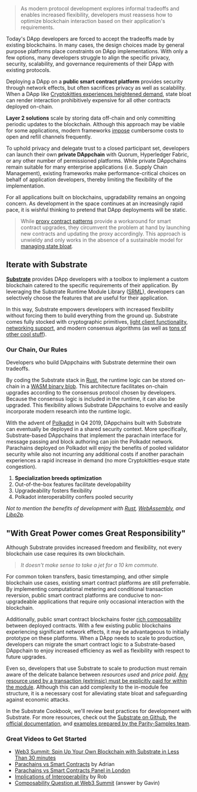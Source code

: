 > As modern protocol development explores informal tradeoffs and enables increased flexibility, developers must reassess how to optimize blockchain interaction based on their application's requirements.

Today's DApp developers are forced to accept the tradeoffs made by existing blockchains. In many cases, the design choices made by general purpose platforms place constraints on DApp implementations. With only a few options, many developers struggle to align the specific privacy, security, scalability, and governance requirements of their DApp with existing protocols.

Deploying a DApp on a **public smart contract platform** provides security through network effects, but often sacrifices privacy as well as scalability. When a DApp like [Cryptokitties experiences heightened demand](https://media.consensys.net/the-inside-story-of-the-cryptokitties-congestion-crisis-499b35d119cc), state bloat can render interaction prohibitively expensive for all other contracts deployed on-chain.

**Layer 2 solutions** scale by storing data off-chain and only committing periodic updates to the blockchain. Although this approach may be viable for some applications, modern frameworks [impose](https://twitter.com/JTremback/status/1097242527424364545) cumbersome costs to open and refill channels frequently.

To uphold privacy and delegate trust to a closed participant set, developers can launch their own **private DAppchain** with Quorum, Hyperledger Fabric, or any other number of permissioned platforms. While private DAppchains remain suitable for many enterprise applications (i.e. Supply Chain Management), existing frameworks make performance-critical choices on behalf of application developers, thereby limiting the flexibility of the implementation. 

For all applications built on blockchains, upgradability remains an ongoing concern. As development in the space continues at an increasingly rapid pace, it is wishful thinking to pretend that DApp deployments will be static.

> While [proxy contract patterns](https://blog.zeppelinos.org/proxy-patterns/) provide a workaround for smart contract upgrades, they circumvent the problem at hand by launching new contracts and updating the proxy accordingly. This approach is unwieldy and only works in the absence of a sustainable model for [managing state bloat](https://www.ethnews.com/to-alleviate-ethereum-state-bloat-developers-consider-charging-rent).  

## Iterate with Substrate

**[Substrate](https://www.parity.io/what-is-substrate/)** provides DApp developers with a toolbox to implement a custom blockchain catered to the specific requirements of their application. By leveraging the Substrate Runtime Module Library ([SRML](https://github.com/paritytech/substrate)), developers can selectively choose the features that are useful for their application. 

In this way, Substrate empowers developers with increased flexibility without forcing them to build everything from the ground up. Substrate comes fully stocked with cryptographic primitives, [light client functionality](https://www.parity.io/what-is-a-light-client/), [networking support](https://www.parity.io/why-libp2p/), and modern consensus algorithms (as well as [tons of other cool stuff](https://www.parity.io/what-is-substrate/)). 

### Our Chain, Our Rules
Developers who build DAppchains with Substrate determine their own tradeoffs.

By coding the Substrate stack in [Rust](https://www.parity.io/why-rust/), the runtime logic can be stored on-chain in a [WASM binary blob](https://medium.com/polkadot-network/wasm-on-the-blockchain-the-lesser-evil-da8d7c6ef6bd). This architecture facilitates on-chain upgrades according to the consensus protocol chosen by developers. Because the consensus logic is included in the runtime, it can also be upgraded. This flexibility allows Substrate DAppchains to evolve and easily incorporate modern research into the runtime logic.

With the advent of [Polkadot](https://medium.com/polkadot-network/polkadot-the-foundation-of-a-new-internet-e8800ec81c7) in Q4 2019, DAppchains built with Substrate can eventually be deployed in a shared security context. More specifically, Substrate-based DAppchains that implement the parachain interface for message passing and block authoring can join the Polkadot network. Parachains deployed on Polkadot will enjoy the benefits of pooled validator security while also not incurring any additional costs if another parachain experiences a rapid increase in demand (no more Cryptokitties-esque state congestion).

1. **Specialization breeds optimization**
2. Out-of-the-box features facilitate developability
3. Upgradeability fosters flexibility
4. Polkadot interoperability confers pooled security

*Not to mention the benefits of development with [Rust](https://medium.com/paritytech/why-rust-846fd3320d3f), [WebAssembly](https://medium.com/polkadot-network/wasm-on-the-blockchain-the-lesser-evil-da8d7c6ef6bd), and [Libp2p](https://www.parity.io/why-libp2p/).*

## "With Great Power comes Great Responsibility"

Although Substrate provides increased freedom and flexibility, not every blockchain use case requires its own blockchain. 

> *It doesn't make sense to take a jet for a 10 km commute.*

For common token transfers, basic timestamping, and other simple blockchain use cases, existing smart contract platforms are still preferrable. By implementing computational metering and conditional transaction reversion, public smart contract platforms are conducive to non-upgradeable applications that require only occasional interaction with the blockchain.

Additionally, public smart contract blockchains foster [rich composability](https://www.youtube.com/watch?v=0IoUZdDi5Is&feature=youtu.be&t=47m27s) between deployed contracts. With a few existing public blockchains experiencing significant network effects, it may be advantageous to initially prototype on these platforms. When a DApp needs to scale to production, developers can migrate the smart contract logic to a Substrate-based DAppchain to enjoy increased efficiency as well as flexibility with respect to future upgrades.

Even so, developers that use Substrate to scale to production must remain aware of the delicate balance between *resources used* and *price paid*. [Any resource used by a transaction (extrinsic) must be explicitly paid for within the module](LINKTOGUIDE). Although this can add complexity to the in-module fee structure, it is a necessary cost for alleviating state bloat and safeguarding against economic attacks.

In the Substrate Cookbook, we'll review best practices for development with Substrate. For more resources, check out the [Substrate on Github](https://github.com/paritytech/substrate/), the [official documentation](https://substrate.readme.io/docs/what-is-substrate), and [examples prepared by the Parity-Samples team](https://github.com/parity-samples).

### Great Videos to Get Started
* [Web3 Summit: Spin Up Your Own Blockchain with Substrate in Less Than 30 minutes](https://www.youtube.com/watch?v=0IoUZdDi5Is&feature=youtu.be&t=)
* [Parachains vs Smart Contracts](https://www.youtube.com/watch?v=LRAqF-8samI) by Adrian
* [Parachains vs Smart Contracts Panel in London](https://www.youtube.com/watch?v=xpjJPuQvSu4)
* [Implications of Interoperability](https://www.youtube.com/watch?v=TBeGIGvC6r8) by Rob
* [Composability Question at Web3 Summit](https://youtu.be/0IoUZdDi5Is?t=47m27s) (answer by Gavin)